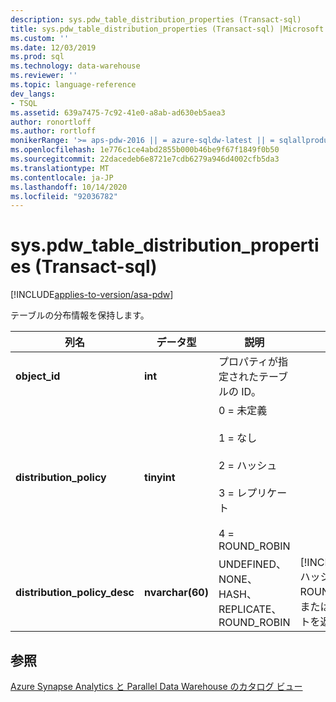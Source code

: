 ```yaml
---
description: sys.pdw_table_distribution_properties (Transact-sql)
title: sys.pdw_table_distribution_properties (Transact-sql) |Microsoft Docs
ms.custom: ''
ms.date: 12/03/2019
ms.prod: sql
ms.technology: data-warehouse
ms.reviewer: ''
ms.topic: language-reference
dev_langs:
- TSQL
ms.assetid: 639a7475-7c92-41e0-a8ab-ad630eb5aea3
author: ronortloff
ms.author: rortloff
monikerRange: '>= aps-pdw-2016 || = azure-sqldw-latest || = sqlallproducts-allversions'
ms.openlocfilehash: 1e776c1ce4abd2855b000b46be9f67f1849f0b50
ms.sourcegitcommit: 22dacedeb6e8721e7cdb6279a946d4002cfb5da3
ms.translationtype: MT
ms.contentlocale: ja-JP
ms.lasthandoff: 10/14/2020
ms.locfileid: "92036782"
---
```

# <a name="syspdw_table_distribution_properties-transact-sql"></a>sys.pdw_table_distribution_properties (Transact-sql)
[!INCLUDE[applies-to-version/asa-pdw](../../includes/applies-to-version/asa-pdw.md)]

  テーブルの分布情報を保持します。  
  
|列名|データ型|説明|Range|  
|-----------------|---------------|-----------------|-----------|  
|**object_id**|**int**|プロパティが指定されたテーブルの ID。||  
|**distribution_policy**|**tinyint**|0 = 未定義<br /><br /> 1 = なし<br /><br /> 2 = ハッシュ<br /><br /> 3 = レプリケート<br /><br /> 4 = ROUND_ROBIN||  
|**distribution_policy_desc**|**nvarchar(60)**|UNDEFINED、NONE、HASH、REPLICATE、ROUND_ROBIN|[!INCLUDE[ssSDW](../../includes/sssdw-md.md)] ハッシュ、ROUND_ROBIN、またはレプリケートを返します。|  
  
## <a name="see-also"></a>参照  
 [Azure Synapse Analytics と Parallel Data Warehouse のカタログ ビュー](../../relational-databases/system-catalog-views/sql-data-warehouse-and-parallel-data-warehouse-catalog-views.md)  
  
  
